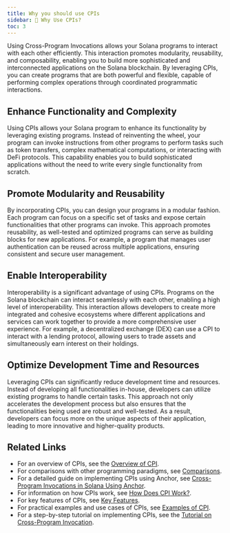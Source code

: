 ```yaml
---
title: Why you should use CPIs
sidebar: 🤔 Why Use CPIs?
toc: 3
---
```


Using Cross-Program Invocations allows your Solana programs to interact with each other efficiently.
This interaction promotes modularity, reusability, and composability, enabling you to build more sophisticated and interconnected applications on the Solana blockchain.
By leveraging CPIs, you can create programs that are both powerful and flexible, capable of performing complex operations through coordinated programmatic interactions.

## Enhance Functionality and Complexity

Using CPIs allows your Solana program to enhance its functionality by leveraging existing programs. Instead of reinventing the wheel, your program can invoke instructions from other programs to perform tasks such as token transfers, complex mathematical computations, or interacting with DeFi protocols.
This capability enables you to build sophisticated applications without the need to write every single functionality from scratch.

## Promote Modularity and Reusability

By incorporating CPIs, you can design your programs in a modular fashion. Each program can focus on a specific set of tasks and expose certain functionalities that other programs can invoke.
This approach promotes reusability, as well-tested and optimized programs can serve as building blocks for new applications.
For example, a program that manages user authentication can be reused across multiple applications, ensuring consistent and secure user management.

## Enable Interoperability

Interoperability is a significant advantage of using CPIs. Programs on the Solana blockchain can interact seamlessly with each other, enabling a high level of interoperability.
This interaction allows developers to create more integrated and cohesive ecosystems where different applications and services can work together to provide a more comprehensive user experience.
For example, a decentralized exchange (DEX) can use a CPI to interact with a lending protocol, allowing users to trade assets and simultaneously earn interest on their holdings.

## Optimize Development Time and Resources

Leveraging CPIs can significantly reduce development time and resources. Instead of developing all functionalities in-house, developers can utilize existing programs to handle certain tasks.
This approach not only accelerates the development process but also ensures that the functionalities being used are robust and well-tested. As a result, developers can focus more on the unique aspects of their application, leading to more innovative and higher-quality products.

## Related Links

- For an overview of CPIs, see the [Overview of CPI](overview.md).
- For comparisons with other programming paradigms, see [Comparisons](comparisons.md).
- For a detailed guide on implementing CPIs using Anchor, see [Cross-Program Invocations in Solana Using Anchor](tutorial.md).
- For information on how CPIs work, see [How Does CPI Work?](how-does-it-work.md).
- For key features of CPIs, see [Key Features](key-features.md).
- For practical examples and use cases of CPIs, see [Examples of CPI](examples-of-cpi.md).
- For a step-by-step tutorial on implementing CPIs, see the [Tutorial on Cross-Program Invocation](tutorial.md).
